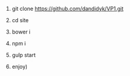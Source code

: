 1. git clone https://github.com/dandidyk/VP1.git

2. cd site 

3. bower i 

4. npm i

5. gulp start

6. enjoy)
